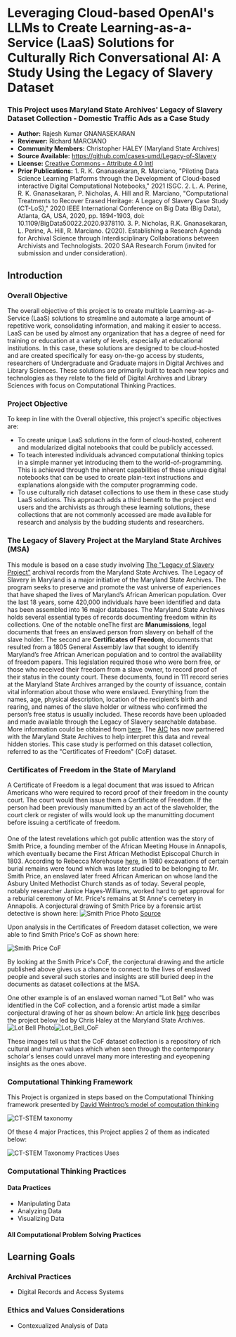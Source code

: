 # Leveraging Cloud-based OpenAI's LLMs to Create Learning-as-a-Service (LaaS) Solutions for Culturally Rich Conversational AI: A Study Using the Legacy of Slavery Dataset

### This Project uses Maryland State Archives' Legacy of Slavery Dataset Collection - Domestic Traffic Ads as a Case Study
* **Author:** Rajesh Kumar GNANASEKARAN
* **Reviewer:** Richard MARCIANO
* **Community Members:** Christopher HALEY (Maryland State Archives)
* **Source Available:** https://github.com/cases-umd/Legacy-of-Slavery
* **License:** [Creative Commons - Attribute 4.0 Intl](https://creativecommons.org/licenses/by/4.0/)
* **Prior Publications:** 1. R. K. Gnanasekaran, R. Marciano, "Piloting Data Science Learning Platforms through the Development of Cloud-based interactive Digital Computational Notebooks," 2021 ISGC. 2. L. A. Perine, R. K. Gnanasekaran, P. Nicholas, A. Hill and R. Marciano, "Computational Treatments to Recover Erased Heritage: A Legacy of Slavery Case Study (CT-LoS)," 2020 IEEE International Conference on Big Data (Big Data), Atlanta, GA, USA, 2020, pp. 1894-1903, doi: 10.1109/BigData50022.2020.9378110. 3. P. Nicholas, R.K. Gnanasekaran, L. Perine, A. Hill, R. Marciano. (2020). Establishing a Research Agenda for Archival Science through Interdisciplinary Collaborations between Archivists and Technologists. 2020 SAA Research Forum (invited for submission and under consideration).


## Introduction

### Overall Objective
The overall objective of this project is to create multiple Learning-as-a-Service (LaaS) solutions to streamline and automate a large amount of repetitive work, consolidating information, and making it easier to access. LaaS can be used by almost any organization that has a degree of need for training or education at a variety of levels, especially at educational institutions. In this case, these solutions are designed to be cloud-hosted and are created specifically for easy on-the-go access by students, researchers of Undergraduate and Graduate majors in Digital Archives and Library Sciences. These solutions are primarily built to teach new topics and technologies as they relate to the field of Digital Archives and Library Sciences with focus on Computational Thinking Practices.

### Project Objective
To keep in line with the Overall objective, this project's specific objectives are:
*   To create unique LaaS solutions in the form of cloud-hosted, coherent and modularized digital notebooks that could be publicly accessed.
*   To teach interested individuals advanced computational thinking topics in a simple manner yet introducing them to the world-of-programming. This is achieved through the inherent capabilities of these unique digital notebooks that can be used to create plain-text instructions and explanations alongside with the computer programming code.
*   To use culturally rich dataset collections to use them in these case study LaaS solutions. This approach adds a third benefit to the project end users and the archivists as through these learning solutions, these collections that are not commonly accessed are made available for research and analysis by the budding students and researchers.

### The Legacy of Slavery Project at the Maryland State Archives (MSA)
This module is based on a case study involving [The "Legacy of Slavery Project"](http://slavery.msa.maryland.gov/) archival records from the Maryland State Archives. The Legacy of Slavery in Maryland is a major initiative of the Maryland State Archives. The program seeks to preserve and promote the vast universe of experiences that have shaped the lives of Maryland’s African American population. Over the last 18 years, some 420,000 individuals have been identified and data has been assembled into 16 major databases. The Maryland State Archives holds several essential types of records documenting freedom within its collections. One of the notable oneThe first are **Manumissions**, legal documents that frees an enslaved person from slavery on behalf of the slave holder. The second are **Certificates of Freedom**, documents that resulted from a 1805 General Assembly law that sought to identify Maryland’s free African American population and to control the availability of freedom papers. This legislation required those who were born free, or those who received their freedom from a slave owner, to record proof of their status in the county court. These documents, found in 111 record series at the Maryland State Archives arranged by the county of issuance, contain vital information about those who were enslaved. Everything from the names, age, physical description, location of the recipient’s birth and rearing, and names of the slave holder or witness who confirmed the person’s free status is usually included. These records have been uploaded and made available through the Legacy of Slavery searchable database. More information could be obtained from [here](http://slavery.msa.maryland.gov/html/news/recent-projects.html). The [AIC](https://ai-collaboratory.net/) has now partnered with the Maryland State Archives to help interpret this data and reveal hidden stories. This case study is performed on this dataset collection, referred to as the "Certificates of Freedom" (CoF) dataset.

### Certificates of Freedom in the State of Maryland
A Certificate of Freedom is a legal document that was issued to African Americans who were required to record proof of their freedom in the county court. The court would then issue them a Certificate of Freedom. If the person had been previously manumitted by an act of the slaveholder, the court clerk or register of wills would look up the manumitting document before issuing a certificate of freedom. 

#### 
One of the latest revelations which got public attention was the story of Smith Price, a founding member of the African Meeting House in Annapolis, which eventually became the First African Methodist Episcopal Church in 1803. According to Rebecca Morehouse [here](https://mdhistoricaltrust.wordpress.com/tag/smith-price/reburial), in 1980 excavations of certain burial remains were found which was later studied to be belonging to Mr. Smith Price, an enslaved later freed African American on whose land the Asbury United Methodist Church stands as of today. Several people, notably researcher Janice Hayes-Williams, worked hard to get approval for a reburial ceremony of Mr. Price's remains at St Anne's cemetery in Annapolis. A conjectural drawing of Smith Price by a forensic artist detective is shown here: 
![Smith Price Photo](Pics/smith_price_photo.jpg "Conjetural Drawing of Smith Price by Forensic Artist") 
[Source](https://mdhistoricaltrust.wordpress.com/tag/smith-price/reburial)

Upon analysis in the Certificates of Freedom dataset collection, we were able to find Smith Price's CoF as shown here: 

![Smith Price CoF](Pics/Smith_Price_CoF.png "Smith Price's Certificate of Freedom ")

By looking at the Smith Price's CoF, the conjectural drawing and the article published above gives us a chance to connect to the lives of enslaved people and several such stories and insights are still buried deep in the documents as dataset collections at the MSA. 

One other example is of an enslaved woman named "Lot Bell" who was identified in the CoF collection, and a forensic artist made a similar conjectural drawing of her as shown below: An article link [here](https://bayweekly.com/the-faces-of-freedom/) describes the project below led by Chris Haley at the Maryland State Archives.
![Lot Bell Photo](Pics/Lot-Bell_CoF.jpeg "Conjetural Drawing of Lot Bell by Forensic Artist")![Lot_Bell_CoF](Pics/Lot-Bell_portrait.jpeg "Lot Bell Certificate of Freedom")

These images tell us that the CoF dataset collection is a repository of rich cultural and human values which when seen through the contemporary scholar's lenses could unravel many more interesting and eyeopening insights as the ones above. 

### Computational Thinking Framework
This Project is organized in steps based on the Computational Thinking framework presented by [David Weintrop’s model of computation thinking](https://link.springer.com/content/pdf/10.1007%2Fs10956-015-9581-5.pdf)

![CT-STEM taxonomy](taxonomy.png "David W.'s CT Taxonomy")

Of these 4 major Practices, this Project applies 2 of them as indicated below:

![CT-STEM Taxonomy Practices Uses](Pics/taxonomy_used.png)

### **C**omputational Thinking Practices
#### Data Practices
 * Manipulating Data
 * Analyzing Data
 * Visualizing Data

#### All Computational Problem Solving Practices

## Learning Goals

### **A**rchival Practices
 * Digital Records and Access Systems

### **E**thics and Values Considerations
 * Contexualized Analysis of Data